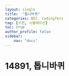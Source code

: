 ```yaml
---
layout: single
title:  "톱니바퀴"
categories: BOJ, CodingTest
tag: [구현, 시뮬레이션]
toc: true
author_profile: false
sidebar: 
    nav: "docs"
---
```


# 14891, 톱니바퀴
